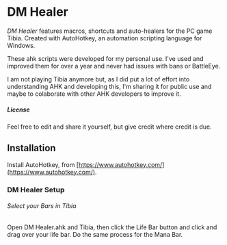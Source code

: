 # DM Healer
*DM Healer* features macros, shortcuts and auto-healers for the PC game Tibia. Created with AutoHotkey, an automation scripting language for Windows.

These ahk scripts were developed for my personal use. I've used and improved them for over a year and never had issues with bans or BattleEye.

I am not playing Tibia anymore but, as I did put a lot of effort into understanding AHK and developing this, I'm sharing it for public use and maybe to colaborate with other AHK developers to improve it.

##### License

Feel free to edit and share it yourself, but give credit where credit is due.

## Installation
Install AutoHotkey, from [https://www.autohotkey.com/](https://www.autohotkey.com/).

### DM Healer Setup

###### Select your Bars in Tibia
Open DM Healer.ahk and Tibia, then click the Life Bar button and click and drag over your life bar. Do the same process for the Mana Bar.
